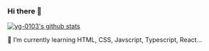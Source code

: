 ### Hi there 👋

[![yg-0103's github stats](https://github-readme-stats.vercel.app/api?username=yg-0103&show_icons=true&theme=radical)](https://github.com/anuraghazra/github-readme-stats)

🌱 I’m currently learning HTML, CSS, Javscript, Typescript, React...
<!--
**yg-0103/yg-0103** is a ✨ _special_ ✨ repository because its `README.md` (this file) appears on your GitHub profile.

Here are some ideas to get you started:

- 🔭 I’m currently working on ...
- 🌱 I’m currently learning ...
- 👯 I’m looking to collaborate on ...
- 🤔 I’m looking for help with ...
- 💬 Ask me about ...
- 📫 How to reach me: ...
- 😄 Pronouns: ...
- ⚡ Fun fact: ...
-->
